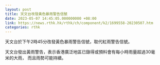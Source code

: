 ```yaml
---
layout: post
title: 天文台改發黃色暴雨警告信號
date: 2023-05-07 14:45:05.000000000 +08:00
link: https://news.rthk.hk/rthk/ch/component/k2/1699558-20230507.htm
categories: rthk
---
```


天文台於下午2時45分改發黃色暴雨警告信號，取代紅雨警告信號。

天文台發出黃雨警告，表示香港廣泛地區已錄得或預料會有每小時雨量超過30毫米的大雨， 而且雨勢可能持續。
